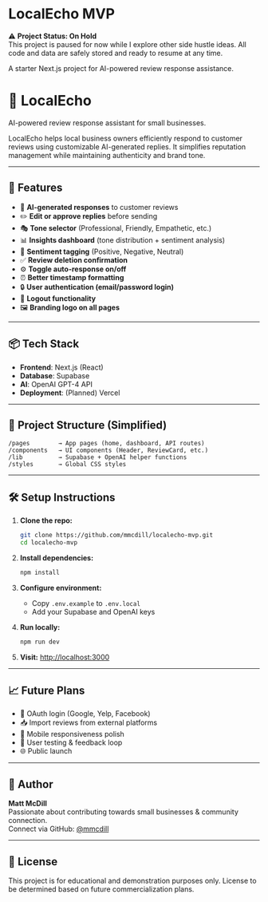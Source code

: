 # LocalEcho MVP

⚠️ **Project Status: On Hold**  
This project is paused for now while I explore other side hustle ideas. All code and data are safely stored and ready to resume at any time.


A starter Next.js project for AI-powered review response assistance.

# 📣 LocalEcho

AI-powered review response assistant for small businesses.

LocalEcho helps local business owners efficiently respond to customer reviews using customizable AI-generated replies. It simplifies reputation management while maintaining authenticity and brand tone.

---

## 🚀 Features

- 🧠 **AI-generated responses** to customer reviews
- ✏️ **Edit or approve replies** before sending
- 🎭 **Tone selector** (Professional, Friendly, Empathetic, etc.)
- 📊 **Insights dashboard** (tone distribution + sentiment analysis)
- 🧾 **Sentiment tagging** (Positive, Negative, Neutral)
- ✅ **Review deletion confirmation**
- ⚙️ **Toggle auto-response on/off**
- ⏰ **Better timestamp formatting**
- 🔒 **User authentication (email/password login)**
- 🚪 **Logout functionality**
- 🖼️ **Branding logo on all pages**
---

## 📦 Tech Stack

- **Frontend**: Next.js (React)
- **Database**: Supabase
- **AI**: OpenAI GPT-4 API
- **Deployment**: (Planned) Vercel

---

## 📂 Project Structure (Simplified)

```
/pages        → App pages (home, dashboard, API routes)
/components   → UI components (Header, ReviewCard, etc.)
/lib          → Supabase + OpenAI helper functions
/styles       → Global CSS styles
```

---

## 🛠 Setup Instructions

1. **Clone the repo:**
   ```bash
   git clone https://github.com/mmcdill/localecho-mvp.git
   cd localecho-mvp
   ```

2. **Install dependencies:**
   ```bash
   npm install
   ```

3. **Configure environment:**
   - Copy `.env.example` to `.env.local`
   - Add your Supabase and OpenAI keys

4. **Run locally:**
   ```bash
   npm run dev
   ```

5. **Visit:** [http://localhost:3000](http://localhost:3000)

---

## 📈 Future Plans

- 🔐 OAuth login (Google, Yelp, Facebook)
- 📥 Import reviews from external platforms
- 📱 Mobile responsiveness polish
- 🧪 User testing & feedback loop
- 🌐 Public launch

---

## 👤 Author

**Matt McDill**  
Passionate about contributing towards small businesses & community connection.  
Connect via GitHub: [@mmcdill](https://github.com/mmcdill)

---

## 📄 License

This project is for educational and demonstration purposes only. License to be determined based on future commercialization plans.
